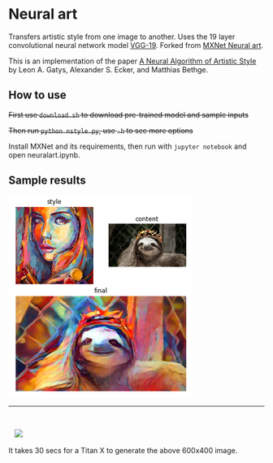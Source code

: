 # Neural art

Transfers artistic style from one image to another. Uses the 19 layer convolutional neural network model [VGG-19](https://arxiv.org/abs/1409.1556). Forked from [MXNet Neural art](https://github.com/apache/incubator-mxnet/tree/master/example/neural-style).

This is an implementation of the paper
[A Neural Algorithm of Artistic Style](http://arxiv.org/abs/1508.06576) by Leon
A. Gatys, Alexander S. Ecker, and Matthias Bethge.

## How to use

~~First use `download.sh` to download pre-trained model and sample inputs~~

~~Then run `python nstyle.py`, use `-h` to see more options~~

Install MXNet and its requirements, then run with `jupyter notebook` and open neuralart.ipynb.


## Sample results

![Example](example.png)

___

&nbsp;

&nbsp;&nbsp;&nbsp;<img src=https://github.com/dmlc/web-data/raw/master/mxnet/neural-style/output/4343_starry_night.jpg width=600px>

It takes 30 secs for a Titan X to generate the above 600x400 image.
